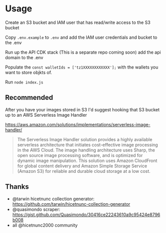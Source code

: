 # Usage

Create an S3 bucket and IAM user that has read/write access to the S3 bucket

Copy `.env.example` to `.env` and add the IAM user credentials and bucket to the .env

Run up the API CDK stack (This is a separate repo coming soon) add the api domain to the .env

Populate the `const walletIds = ['tz1XXXXXXXXXXXX'];` with the wallets you want to store objkts of.

Run `node index.js`

## Recommended

After you have your images stored in S3 I'd suggest hooking that S3 bucket up to an AWS Serverless Image Handler

https://aws.amazon.com/solutions/implementations/serverless-image-handler/

> The Serverless Image Handler solution provides a highly available serverless architecture that initiates cost-effective image processing in the AWS Cloud. The image handling architecture uses Sharp, the open source image processing software, and is optimized for dynamic image manipulation. This solution uses Amazon CloudFront for global content delivery and Amazon Simple Storage Service (Amazon S3) for reliable and durable cloud storage at a low cost.

## Thanks

- @tarwin hicetnunc collection generator: https://github.com/tarwin/hicetnunc-collection-generator
- @quasimondo scraper: https://gist.github.com/Quasimondo/30416ce22243610a9c95424e8796b008
- all @hicetnunc2000 community
